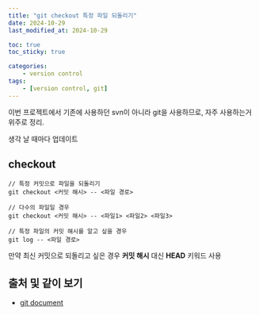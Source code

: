 ```yaml
---
title: "git checkout 특정 파일 되돌리기"
date: 2024-10-29
last_modified_at: 2024-10-29

toc: true
toc_sticky: true

categories:
    - version control
tags:
    - [version control, git]
---
```


이번 프로젝트에서 기존에 사용하던 svn이 아니라 git을 사용하므로, 자주 사용하는거 위주로 정리.

생각 날 때마다 업데이트  

## checkout
```
// 특정 커밋으로 파일을 되돌리기
git checkout <커밋 해시> -- <파일 경로>

// 다수의 파일일 경우
git checkout <커밋 해시> -- <파일1> <파일2> <파일3>

// 특정 파일의 커밋 해시를 알고 싶을 경우
git log -- <파일 경로>
```

만약 최신 커밋으로 되돌리고 싶은 경우 **커밋 해시** 대신 **HEAD** 키워드 사용

## 출처 및 같이 보기
 - <a href="https://git-scm.com/book/ko/v2/">git document</a>